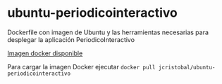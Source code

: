 # ubuntu-periodicointeractivo
Dockerfile con imagen de Ubuntu y las herramientas necesarias para desplegar la aplicación PeriodicoInteractivo


[Imagen docker disponible](https://hub.docker.com/r/jcristobal/ubuntu-periodicointeractivo/)

Para cargar la imagen Docker ejecutar `docker pull jcristobal/ubuntu-periodicointeractivo`
